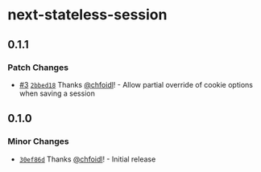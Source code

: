 # next-stateless-session

## 0.1.1

### Patch Changes

- [#3](https://github.com/wunderwerkio/next-stateless-session/pull/3) [`2bbed18`](https://github.com/wunderwerkio/next-stateless-session/commit/2bbed187def55b19357adcbd51660988695de434) Thanks [@chfoidl](https://github.com/chfoidl)! - Allow partial override of cookie options when saving a session

## 0.1.0

### Minor Changes

- [`30ef86d`](https://github.com/wunderwerkio/next-stateless-session/commit/30ef86db5fbf583cb958bef7c670bcc8e264d955) Thanks [@chfoidl](https://github.com/chfoidl)! - Initial release
